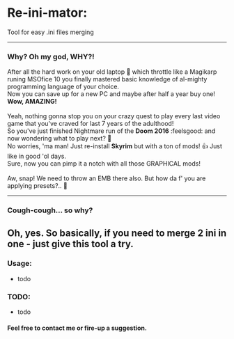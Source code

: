  # **Re-ini-mator:** 
Tool for easy .ini files merging

 ---

### Why? Oh my god, WHY?!
After all the hard work on your old laptop :shit: which throttle like a Magikarp runing MSOfice 10 you finally mastered basic knowledge of al-mighty programming language of your choice. \
Now you can save up for a new PC and maybe after half a year buy one! **Wow, AMAZING!** \
\
Yeah, nothing gonna stop you on your crazy quest to play every last video game that you've craved for last 7 years of the adulthood! \
So you've just finished Nightmare run of the **Doom 2016** :feelsgood: and now wondering what to play next? :milky_way: \
No worries, 'ma man! Just re-install **Skyrim** but with a ton of mods! :+1: Just like in good 'ol days. \
Sure, now you can pimp it a notch with all those GRAPHICAL mods! \
\
Aw, snap! We need to throw an EMB there also. But how da f' you are applying presets?.. :scroll:
 
 --- 
 
 ### Cough-cough... so why?
 Oh, yes.
 So basically, if you need to merge 2 ini in one - just give this tool a try.
 ---
 
 ### Usage:
 * todo 
 
 ### TODO:
 * todo
 
 #### Feel free to contact me or fire-up a suggestion. 